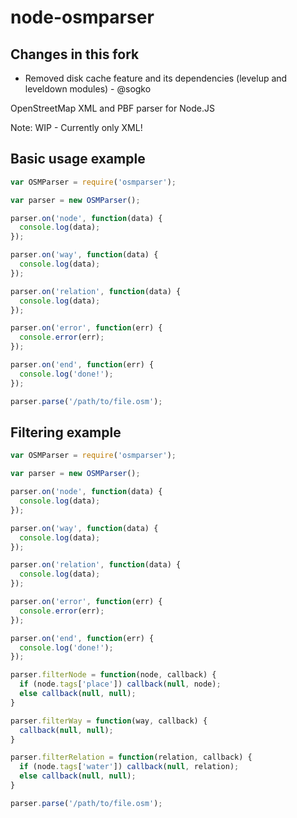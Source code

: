 node-osmparser
==============

Changes in this fork
--------------------
* Removed disk cache feature and its dependencies (levelup and leveldown modules) - @sogko

OpenStreetMap XML and PBF parser for Node.JS

Note: WIP - Currently only XML!


Basic usage example
-------------------

```js
var OSMParser = require('osmparser');

var parser = new OSMParser();

parser.on('node', function(data) {
  console.log(data);
});

parser.on('way', function(data) {
  console.log(data);
});

parser.on('relation', function(data) {
  console.log(data);
});

parser.on('error', function(err) {
  console.error(err);
});

parser.on('end', function(err) {
  console.log('done!');
});

parser.parse('/path/to/file.osm');
```

Filtering example
-----------------

```js
var OSMParser = require('osmparser');

var parser = new OSMParser();

parser.on('node', function(data) {
  console.log(data);
});

parser.on('way', function(data) {
  console.log(data);
});

parser.on('relation', function(data) {
  console.log(data);
});

parser.on('error', function(err) {
  console.error(err);
});

parser.on('end', function(err) {
  console.log('done!');
});

parser.filterNode = function(node, callback) {
  if (node.tags['place']) callback(null, node);
  else callback(null, null);
}

parser.filterWay = function(way, callback) {
  callback(null, null);
}

parser.filterRelation = function(relation, callback) {
  if (node.tags['water']) callback(null, relation);
  else callback(null, null);
}

parser.parse('/path/to/file.osm');
```
